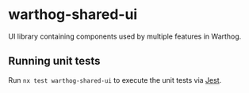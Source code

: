 # warthog-shared-ui

UI library containing components used by multiple features in Warthog.

## Running unit tests

Run `nx test warthog-shared-ui` to execute the unit tests via [Jest](https://jestjs.io).
